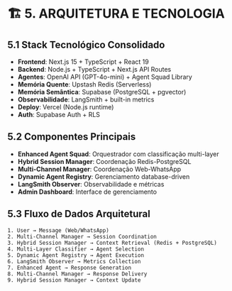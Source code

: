 # 🏗️ **5. ARQUITETURA E TECNOLOGIA**

## 5.1 Stack Tecnológico Consolidado
- **Frontend**: Next.js 15 + TypeScript + React 19
- **Backend**: Node.js + TypeScript + Next.js API Routes
- **Agentes**: OpenAI API (GPT-4o-mini) + Agent Squad Library
- **Memória Quente**: Upstash Redis (Serverless)
- **Memória Semântica**: Supabase (PostgreSQL + pgvector)
- **Observabilidade**: LangSmith + built-in metrics
- **Deploy**: Vercel (Node.js runtime)
- **Auth**: Supabase Auth + RLS

## 5.2 Componentes Principais
- **Enhanced Agent Squad**: Orquestrador com classificação multi-layer
- **Hybrid Session Manager**: Coordenação Redis-PostgreSQL
- **Multi-Channel Manager**: Coordenação Web-WhatsApp
- **Dynamic Agent Registry**: Gerenciamento database-driven
- **LangSmith Observer**: Observabilidade e métricas
- **Admin Dashboard**: Interface de gerenciamento

## 5.3 Fluxo de Dados Arquitetural
```
1. User → Message (Web/WhatsApp)
2. Multi-Channel Manager → Session Coordination
3. Hybrid Session Manager → Context Retrieval (Redis + PostgreSQL)
4. Multi-Layer Classifier → Agent Selection
5. Dynamic Agent Registry → Agent Execution
6. LangSmith Observer → Metrics Collection
7. Enhanced Agent → Response Generation
8. Multi-Channel Manager → Response Delivery
9. Hybrid Session Manager → Context Update
```
